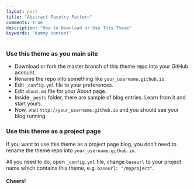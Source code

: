 ```yaml
---
layout: post
title: "Abstract Facotry Pattern"
comments: true
description: "How to Download or Use This Theme"
keywords: "dummy content"
---
```


### Use this theme as you main site

- Download or fork the master branch of this theme repo into your GitHub account.
- Rename the repo into something like `your_username.github.io`.
- Edit `_config.yml` file to your preferences.
- Edit `about.md` file for your About page.
- Inside `_posts` folder, there are sample of blog entries. Learn from it and start yours.
- Now, visit `http://your_username.github.io` and you should see your blog running.

### Use this theme as a project page

If you want to use this theme as a project page blog, you don't need to rename the theme repo into `your_username.github.io`.

All you need to do, open `_config.yml` file, change `baseurl` to your project name which contains this theme, e.g. `baseurl: "/myproject"`.

#### Cheers!
